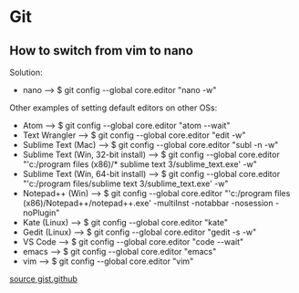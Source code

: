 # Git
## How to switch from **vim** to **nano**

Solution:
* nano -->	$ git config --global core.editor "nano -w"

Other examples of setting default editors on other OSs:
* Atom -->	$ git config --global core.editor "atom --wait"
* Text Wrangler -->	$ git config --global core.editor "edit -w"
* Sublime Text (Mac) -->	$ git config --global core.editor "subl -n -w"
* Sublime Text (Win, 32-bit install) -->	$ git config --global core.editor "'c:/program files (x86)/* sublime text 3/sublime_text.exe' -w"
* Sublime Text (Win, 64-bit install) -->	$ git config --global core.editor "'c:/program files/sublime text 3/sublime_text.exe' -w"
* Notepad++ (Win) -->	$ git config --global core.editor "'c:/program files (x86)/Notepad++/notepad++.exe' -multiInst -notabbar -nosession -noPlugin"
* Kate (Linux) -->	$ git config --global core.editor "kate"
* Gedit (Linux) -->	$ git config --global core.editor "gedit -s -w"
* VS Code -->	$ git config --global core.editor "code --wait"
* emacs -->	$ git config --global core.editor "emacs"
* vim -->	$ git config --global core.editor "vim"

[source gist.github](https://gist.github.com/iamcodder/eed3b9d8164e1c23d26d6be66d12a064)
